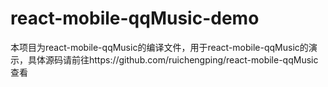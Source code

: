 # react-mobile-qqMusic-demo
本项目为react-mobile-qqMusic的编译文件，用于react-mobile-qqMusic的演示，具体源码请前往https://github.com/ruichengping/react-mobile-qqMusic查看
